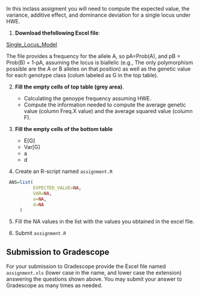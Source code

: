 In this inclass assigment you will need to compute the expected value, the variance, additive effect, and dominance deviation for a single locus under HWE.


1) **Download thefollowing Excel file**: 

[Single_Locus_Model](https://www.dropbox.com/scl/fi/3o2vglpkriq3qfdrjkt4v/assignment.xls?rlkey=vjuwf4nxo303d6m22fxpg9m6s&dl=0)


The file provides a frequency for the allele A, so pA=Prob(A), and pB = Prob(B) = 1-pA, assuming the locus is biallelic (e.g., The only polymorphism possible are the A or B alleles on that position) as well as the genetic value for each genotype class (colum labeled as G in the top table).


2) **Fill the empty cells of top table (grey area)**.
     - Calculating the genoype frequency assuming HWE. 
     - Compute the information needed to compute the average genetic value (column Freq.X value) and the average squared value (column F).

3) **Fill the empty cells of the bottom table**
     - E[G]
     - Var[G]
     - a
     - d

4) Create an R-script named `assignment.R`

```r
 ANS=list(
          EXPECTED_VALUE=NA,
          VAR=NA,
          a=NA,
          d=NA
     )

```

5) Fill the NA values in the list with the values you obtained in the excel file.

6) Submit `assignment.R`

## Submission to Gradescope

  For your submission to Gradescope provide the Excel file named `assignment.xls` (lower case in the name, and lower case the extension) answering the questions shown above. 
  You may submit your answer to Gradescope as many times as needed.
